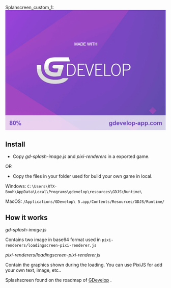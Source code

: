 Splahscreen_custom_1:
![splahscreen_custom_1](https://raw.githubusercontent.com/Bouh/GDevelop_stuff/master/files_for_readme/splahscreen_custom_1.png)


## Install
- Copy *gd-splash-image.js* and *pixi-renderers* in a exported game.

OR

- Copy the files in your folder used for build your own game in local.

Windows: ```C:\Users\RTX-Bouh\AppData\Local\Programs\gdevelop\resources\GDJS\Runtime\```

MacOS: ```/Applications/GDevelop\ 5.app/Contents/Resources/GDJS/Runtime/```


## How it works 

*gd-splash-image.js*

Contains two image in base64 format used in ```pixi-renderers/loadingscreen-pixi-renderer.js```


*pixi-renderers/loadingscreen-pixi-renderer.js*

Contain the graphics shown during the loading.
You can use PixiJS for add your own text, image, etc.. 


Splashscreen found on the roadmap of [GDevelop](https://trello.com/c/VY8dyDbk/162-update-the-splashscreen-of-games-with-a-better-looking-one) .

